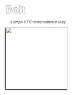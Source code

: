 <head>
  <link href="https://fonts.googleapis.com/css2?family=Roboto:wght@400;700&display=swap" rel="stylesheet">
</head>

<div style="font-family: 'Roboto'">

<h1 style="color: white; -webkit-text-stroke: 0.4px black; font-size:2.5em; padding:0; margin:'auto'; line-height: 20px">
Bolt
</h1>

<h6 style="color: white; -webkit-text-stroke: 0.4px black; font-size:0.8em; padding:0; margin:5px 15px">
a simple HTTP server written in Ruby
</h6>

<img src="https://image.bokus.com/images/9788726830835_383x_bolt_ljudbok" width=200px style="box-shadow: -2px 2px 3px black;margin-top:5px">
</div>

